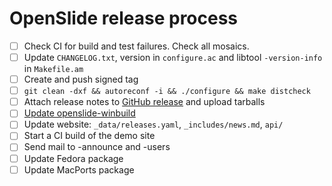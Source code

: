 # OpenSlide release process

- [ ] Check CI for build and test failures.  Check all mosaics.
- [ ] Update `CHANGELOG.txt`, version in `configure.ac` and libtool `-version-info` in `Makefile.am`
- [ ] Create and push signed tag
- [ ] `git clean -dxf && autoreconf -i && ./configure && make distcheck`
- [ ] Attach release notes to [GitHub release](https://github.com/openslide/openslide/releases/new) and upload tarballs
- [ ] [Update openslide-winbuild](https://github.com/openslide/openslide-winbuild/issues/new?labels=release&template=release.md)
- [ ] Update website: `_data/releases.yaml`, `_includes/news.md`, `api/`
- [ ] Start a CI build of the demo site
- [ ] Send mail to -announce and -users
- [ ] Update Fedora package
- [ ] Update MacPorts package
